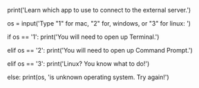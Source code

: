 print('Learn which app to use to connect to the external server.')

os = input('Type "1" for mac, "2" for, windows, or "3" for linux: ')

if os == '1':
    print('You will need to open up Terminal.')
    
elif os == '2':
    print('You will need to open up Command Prompt.')

elif os == '3':
    print('Linux? You know what to do!')

else:
    print(os, 'is unknown operating system. Try again!')
